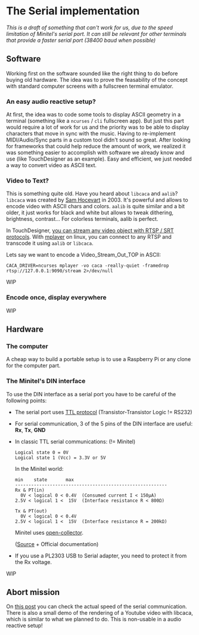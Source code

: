 # The Serial implementation

*This is a draft of something that can't work for us, due to the speed
limitation of Minitel's serial port. It can still be relevant for other
terminals that provide a faster serial port (38400 baud when possible)*

## Software

Working first on the software sounded like the right thing to do before buying
old hardware. The idea was to prove the feasability of the concept with
standard computer screens with a fullscreen terminal emulator.

### An easy audio reactive setup?

At first, the idea was to code some tools to display ASCII geometry in a
terminal (something like a `ncurses` / `cli` fullscreen app). But just this
part would require a lot of work for us and the priority was to be able to
display characters that move in sync with the music. Having to re-implement
MIDI/Audio/Sync parts in a custom tool didn't sound so great. After looking for
frameworks that could help reduce the amount of work, we realized it was
something easier to accomplish with software we already know and use (like
TouchDesigner as an example). Easy and efficient, we just needed a way to
convert video as ASCII text.

### Video to Text?

This is something quite old. Have you heard about `libcaca` and `aalib`?
`libcaca` was created by [Sam
Hocevart](https://en.wikipedia.org/wiki/Sam_Hocevar) in 2003. It's powerful and
allows to encode video with ASCII chars and colors. `aalib` is quite similar and
a bit older, it just works for black and white but allows to tweak dithering,
brightness, contrast... For colorless terminals, aalib is perfect.

In TouchDesigner, [you can stream any video object with RTSP / SRT
protocols](https://docs.derivative.ca/Video_Stream_Out_TOP). With [mplayer](http://www.mplayerhq.hu/design7/news.html) on
linux, you can connect to any RTSP and transcode it using `aalib` or `libcaca`.

Lets say we want to encode a Video_Stream_Out_TOP in ASCII:

```
CACA_DRIVER=ncurses mplayer -vo caca -really-quiet -framedrop rtsp://127.0.0.1:9090/stream 2>/dev/null
```

WIP

### Encode once, display everywhere

WIP

## Hardware

### The computer

A cheap way to build a portable setup is to use a Raspberry Pi or any clone for
the computer part.

### The Minitel's DIN interface

To use the DIN interface as a serial port you have to be careful of the
following points:

- The serial port uses [TTL
  protocol](https://www.seeedstudio.com/blog/2019/12/11/rs232-vs-ttl-beginner-guide-to-serial-communication/)
  (Transistor-Transistor Logic != RS232)

- For serial communication, 3 of the 5 pins of the DIN interface are useful:
  **Rx**, **Tx**, **GND**

- In classic TTL serial communications: (!= Minitel)

  ```
  Logical state 0 = 0V
  Logical state 1 (Vcc) = 3.3V or 5V
  ```

  In the Minitel world:

  ```
  min    state       max
  ---------------------------------------------------------
  Rx & PT(in)
    0V < logical 0 < 0.4V  (Consumed current I < 150µA)
  2.5V < logical 1 <  15V  (Interface resistance R < 800Ω)

  Tx & PT(out)
    0V < logical 0 < 0.4V
  2.5V < logical 1 <  15V  (Interface resistance R = 200kΩ)
  ```

  Minitel uses [open-collector](https://en.wikipedia.org/wiki/Open_collector).

  ([Source](http://pila.fr/wordpress/?p=361) + Official documentation)

- If you use a PL2303 USB to Serial adapter, you need to protect it from the Rx
  voltage.

WIP

## Abort mission

On [this
post](https://vanschklift.com/blog/post/2020/05/21/Yet-Another-Minitel-Project)
you can check the actual speed of the serial communication. There is also a
small demo of the rendering of a Youtube video with libcaca, which is similar
to what we planned to do. This is non-usable in a audio reactive setup!
